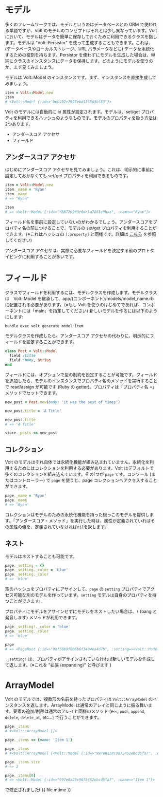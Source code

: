 # モデル

多くのフレームワークでは、モデルというのはデータベースとの ORM で使われる単語ですが、Volt のモデルのコンセプトはそれとは少し異なっています。Volt において、モデルはデータを簡単に保存しておくために利用できるクラスを指します。モデルは "Volt::Persistor" を使って生成することもできます。これは、(データベースやローカルストレージ、URL パラメータなどに) データを永続化するための役割を持ちます。Persistor を使わずにモデルを生成した場合は、単純にクラスのインスタンスにデータを保持します。どのようにモデルを使うのか、まず見てみましょう。

モデルは Volt::Model のインスタンスです。まず、インスタンスを直接生成してみましょう。

```ruby
item = Volt::Model.new
item
# <Volt::Model {:id=>"beb492e2997ebd1365d3bf83"}>
```

Volt のモデルには自動的に id 属性が設定されます。モデルは、set/get プロパティを利用できるハッシュのようなものです。モデルのプロパティを扱う方法は2つあります。

- アンダースコア アクセサ
- フィールド

## アンダースコア アクセサ

はじめにアンダースコア アクセサを見てみましょう。これは、明示的に事前に設定しておかなくても set/get プロパティを利用できるものです。

```ruby
item = Volt::Model.new
item._name = 'Ryan'
item._name
# => "Ryan"

item
# => <Volt::Model {:id=>"d8872b283c6dc1a7861e9baa", :name=>"Ryan"}>
```

フィールド名を事前に設定していないのがわかるでしょう。アンダースコアをプロパティ名の前につけることで、モデルの set/get プロパティを利用することができます。(※これはハッシュの ```[:property]``` と同様です。詳細は [こちら](/getting_help/why_use_underscore_accessors_instead_of_[property].md) を参照してください)

アンダースコア アクセサは、実際に必要なフィールドを決定する前のプロトタイピングに利用することが多いです。

# フィールド

クラスでフィールドを利用するには、モデルクラスを作成します。モデルクラスは　Volt::Model を継承して、app/{コンポーネント}/models/model_name.rb に配置される必要があります。(※もし Volt を使うのはじめてであれば、コンポーネントには「main」を指定してください) 新しいモデルを作るには以下のようにします:

```bash
bundle exec volt generate model Item
```

モデルクラスを作成したら、アンダースコア アクセサの代わりに、明示的にフィールドを設定することができます。

```ruby
class Post < Volt::Model
  field :title
  field :body, String
end
```

フィールドには、オプションで型の制約を設定することが可能です。フィールドを追加したら、モデルのインスタンスでプロパティ名のメソッドを実行することで read/assign が可能です (Ruby の getter)。プロパティは「プロパティ名 =」メソッドでセットできます。

```ruby
new_post = Post.new(body: 'it was the best of times')

new_post.title = 'A Title'

new_post.title
# => 'A Title'

store._posts << new_post
```

## コレクション

Volt のモデルはそれ自体では永続化機能が組み込まれていません。永続化を利用するためにはコレクションを利用する必要があります。Volt はデフォルトで多くのコレクションを組み込んでいます。その1つが ```page``` です。コンソール (またはコントローラー) で ```page``` を使うと、page コレクションへアクセスすることができます。

```ruby
page._name = 'Ryan'
page._name
# => 'Ryan'
```

コレクションはモデルのための永続化機能を持った根っこのモデルを提供します。「アンダースコア・メソッド」を実行した時は、属性が定義されていればその属性の値を、定義されていなければ```nil```を返します。

## ネスト

モデルはネストすることも可能です。

```ruby
page._setting = {}
page._setting._color = 'blue'
page._setting._color
# => 'blue'
```

空のハッシュをプロパティにアサインして、```page``` の ```setting``` プロパティでアクセス可能な別のモデルを作っています。```setting``` モデルは自身のプロパティを持つことができます。

プロパティにモデルをアサインせずにモデルをネストしたい場合は、```!``` (bang と発音します) メソッドが利用できます。

```ruby
page._setting!._color = 'blue'
page._setting._color
# => 'blue'

page
# => <PageRoot {:id=>"0df58b9f8b6b6f3404ea4d7b", :setting=><Volt::Model {:id=>"5ea3193e429c1f2ecba21bc5", :color=>"blue"}>}>
```

```._setting!``` は、プロパティがアサインされていなければ新しいモデルを作成して返します。(※これを "拡張 (expanding)" と呼びます )

# ArrayModel

Volt のモデルでは、複数形の名前を持ったプロパティは ```Volt::ArrayModel``` のインスタンスを返します。ArrayModel は通常のアレイと同じように振る舞います。要素の追加/削除は通常のアレイと同様のメソッド (```#<<```, ```push```, ```append```, ```delete```, ```delete_at```, etc...) で行うことができます。

```ruby
page._items
# #<Volt::ArrayModel []>

page._items << {name: 'Item 1'}

page._items
# #<Volt::ArrayModel [<Volt::Model {:id=>"997e8a28c9675452ebcd5fa7", :name=>"Item 1"}>]>

page._items.size
# => 1

page._items[0]
# => <Volt::Model {:id=>"997e8a28c9675452ebcd5fa7", :name=>"Item 1"}>
```

で修正されましたt {{ file.mtime }}

